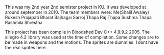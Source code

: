 This was my 2nd year 2nd semister project in KU. It was developed at around september in 2010.
The team members were:
Me(Shalil Awaley)
Rukesh Prajapati
Bharat Bajhagai
Sarroj Thapa
Raj Thapa
Sushma Thapa
Rashmila Shrestha

This project has been compile in Bloodshed Dev C++ 4.9.9.2 2005. The allegro 4.2 library was used at the time of compilation. Some changes are to be made in weapons and the motions. The sprites are dummies. I dont have the real sprites here.